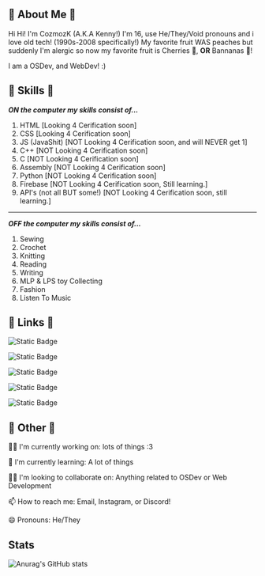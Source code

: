 
## 🚀 About Me 🚀

Hi Hi! I'm CozmozK (A.K.A Kenny!) I'm 16, use He/They/Void pronouns and i love old tech! (1990s-2008 specifically!) My favorite fruit WAS peaches but suddenly I'm alergic so now my favorite fruit is Cherries 🍒, **OR** Bannanas 🍌!

I am a OSDev, and WebDev! :)
## 💾 Skills 💾

***ON the computer my skills consist of...***

1. HTML [Looking 4 Cerification soon]
2. CSS [Looking 4 Cerification soon]
3. JS (JavaShit) [NOT Looking 4 Cerification soon, and will NEVER get 1]
4. C++ [NOT Looking 4 Cerification soon]
5. C [NOT Looking 4 Cerification soon]
6. Assembly [NOT Looking 4 Cerification soon]
7. Python [NOT Looking 4 Cerification soon]
8. Firebase [NOT Looking 4 Cerification soon, Still learning.]
9. API's (not all BUT some!) [NOT Looking 4 Cerification soon, still learning.]


---

***OFF the computer my skills consist of...***

1. Sewing
2. Crochet
3. Knitting
4. Reading
5. Writing
6. MLP & LPS toy Collecting
7. Fashion
8. Listen To Music
## 🔗 Links 🔗

![Static Badge](https://img.shields.io/badge/Main%20Channel%20-%20CozmozK%20-%20blue?style=for-the-badge&link=https%3A%2F%2Fwww.youtube.com%2F%40CozmozK)


![Static Badge](https://img.shields.io/badge/Second_Channel-%20CozmozK_Crafts%20-%20blue?style=for-the-badge&link=https%3A%2F%2Fwww.youtube.com%2F%40CozmozKCrafts)


![Static Badge](https://img.shields.io/badge/KOFI-%20CozmozK%20-%20red?style=for-the-badge&link=https%3A%2F%2Fko-fi.com%2Fcozmozk)


![Static Badge](https://img.shields.io/badge/Twitter%20-%20CozmozK%20-%20black?style=for-the-badge&link=https%3A%2F%2Fx.com%2Fcozmozk)


![Static Badge](https://img.shields.io/badge/GitHub%20-%20SillyKenny%20-%20navy?style=for-the-badge&link=https%3A%2F%2Fgithub.com%2FSillyKenny)



## 🔔 Other 🔔
👩‍💻 I'm currently working on: lots of things :3

🧠 I'm currently learning: A lot of things

👯‍♀️ I'm looking to collaborate on: Anything related to OSDev or Web Development

📫 How to reach me: Email, Instagram, or Discord!

😄 Pronouns: He/They

## Stats

![Anurag's GitHub stats](https://github-readme-stats.vercel.app/api?username=sillykenny&show_icons=true&theme=merko)
